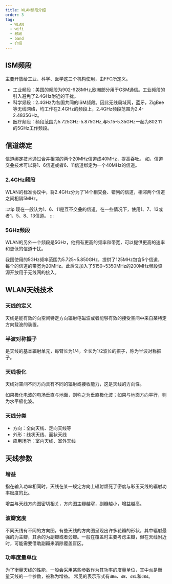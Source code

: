 ```yaml
---
title: WLAN频段介绍
order: 3
tag:
  - WLAN
  - wifi
  - 频段
  - band
  - 介绍
---
```


## ISM频段

主要开放给工业、科学、医学这三个机构使用，由FFC所定义。

- 工业频段：美国的频段为902-928MHz,欧洲部分用于GSM通信。工业频段的引入避免了2.4GHz附近的干扰。
- 科学频段：2.4GHz为各国共同的ISM频段。因此无线局域网，蓝牙，ZigBee等无线网络，均工作在2.4GHz的频段上，2.4GHz频段范围为2.4-2.4835GHz。
- 医疗频段：频段范围为5.725GHz-5.875GHz,与5.15-5.35GHz一起为802.11 的5GHz工作频段。

## 信道绑定

信道绑定技术通过合并相邻的两个20MHz信道成40MHz，提高吞吐。
如，信道交叠技术可以将1、6信道或者6、11信道绑定为一个40MHz的信道。

### 2.4GHz频段
WLAN的标准协议中，将2.4GHz分为了14个相交叠、错列的信道，相邻两个信道之间相隔5MHz。

:::tip
现在一般认为1、6、11是互不交叠的信道，在一些情况下，使用1、7、13或者1、5、8、13信道。
:::

### 5GHz频段
WLAN的另外一个频段是5GHz，他拥有更高的频率和带宽，可以提供更高的速率和更低的信道干扰。

我国使用的5GHz频率范围为5.725\~5.850GHz，提供了125MHz包含5个信道，每个的信道的带宽为20MHz。此后又加入了5150\~5350MHz的200MHz频段资源开放用于无线网的接入。

## WLAN天线技术
### 天线的定义
天线是能有效的向空间特定方向辐射电磁波或者能够有效的接受空间中来自某特定方向载波的装置。

### 半波对称振子
是天线的基本辐射单元，每臂长为1/4，全长为1/2波长的振子，称为半波对称振子。

### 天线极化
天线对空间不同方向具有不同的辐射或接收能力，这是天线的方向性。

如果极化电波的电场垂直与地面，则称之为垂直极化波；如果与地面方向平行，则为水平极化波。

### 天线分类
- 方向：全向天线、定向天线等
- 外形：线状天线、面状天线
- 应用场所：室内天线、室外天线

## 天线参数
### 增益
指在输入功率相同时，天线在某一规定方向上辐射烦死了密度与彩玉天线的辐射功率密度的比。

增益与天线方向图密切相关，方向图主瓣越窄，副瓣越小，增益越高。

### 波瓣宽度
不同天线有不同的方向图，有些天线的方向图呈现出许多花瓣的形状，其中辐射最强的为主瓣，其余的为副瓣或者旁瓣。一般在覆盖时主要考虑主瓣，但在天线附近时，可能需要借助副瓣来消除覆盖盲区。

### 功率度量单位
为了衡量天线的性能，一般会采用某些参数作为其功率的度量单位，其中`dB`是衡量天线的一个参数，被称为增益。
常见的表示形式有`dBm`、`dB`、`dBi`和`dBd`。

